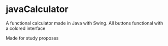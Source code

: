 # javaCalculator
A functional calculator made in Java with Swing. All buttons functional with a colored interface

Made for study proposes
